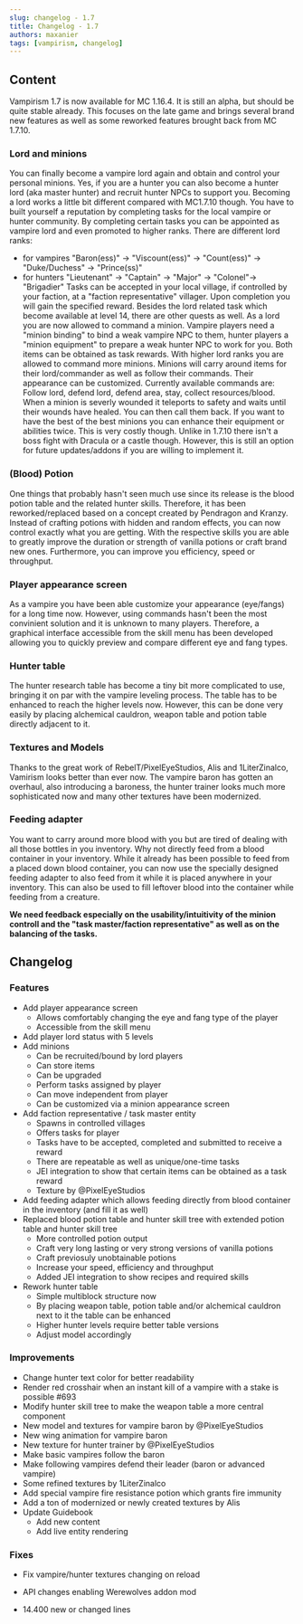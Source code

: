 ```yaml
---
slug: changelog - 1.7
title: Changelog - 1.7
authors: maxanier
tags: [vampirism, changelog]
---
```


## Content
Vampirism 1.7 is now available for MC 1.16.4. It is still an alpha, but should be quite stable already.
This focuses on the late game and brings several brand new features as well as some reworked features brought back from MC 1.7.10.

### Lord and minions
You can finally become a vampire lord again and obtain and control your personal minions. Yes, if you are a hunter you can also become a hunter lord (aka master hunter) and recruit hunter NPCs to support you.
Becoming a lord works a little bit different compared with MC1.7.10 though.
You have to built yourself a reputation by completing tasks for the local vampire or hunter community.
By completing certain tasks you can be appointed as vampire lord and even promoted to higher ranks.
There are different lord ranks:
- for vampires "Baron(ess)" -&gt; "Viscount(ess)" -&gt; "Count(ess)" -&gt; "Duke/Duchess" -&gt; "Prince(ss)"
- for hunters "Lieutenant" -&gt; "Captain" -&gt; "Major" -&gt; "Colonel"-&gt; "Brigadier"
  Tasks can be accepted in your local village, if controlled by your faction, at a "faction representative" villager.
  Upon completion you will gain the specified reward. Besides the lord related task which become available at level 14, there are other quests as well.
  As a lord you are now allowed to command a minion.
  Vampire players need a "minion binding" to bind a weak vampire NPC to them, hunter players a "minion equipment" to prepare a weak hunter NPC to work for you. Both items can be obtained as task rewards.
  With higher lord ranks you are allowed to command more minions.
  Minions will carry around items for their lord/commander as well as follow their commands. Their appearance can be customized.
  Currently available commands are: Follow lord, defend lord, defend area, stay, collect resources/blood.
  When a minion is severly wounded it teleports to safety and waits until their wounds have healed. You can then call them back.
  If you want to have the best of the best minions you can enhance their equipment or abilities twice. This is very costly though.
  Unlike in 1.7.10 there isn't a boss fight with Dracula or a castle though. However, this is still an option for future updates/addons if you are willing to implement it.

### (Blood) Potion
One things that probably hasn't seen much use since its release is the blood potion table and the related hunter skills. Therefore, it has been reworked/replaced based on a concept created by Pendragon and Kranzy.
Instead of crafting potions with hidden and random effects, you can now control exactly what you are getting. With the respective skills you are able to greatly improve the duration or strength of vanilla potions or craft brand new ones. Furthermore, you can improve you efficiency, speed or throughput.

### Player appearance screen
As a vampire you have been able customize your appearance (eye/fangs) for a long time now. However, using commands hasn't been the most convinient solution and it is unknown to many players. Therefore, a graphical interface accessible from the skill menu has been developed allowing you to quickly preview and compare different eye and fang types.

### Hunter table
The hunter research table has become a tiny bit more complicated to use, bringing it on par with the vampire leveling process.
The table has to be enhanced to reach the higher levels now.
However, this can be done very easily by placing alchemical cauldron, weapon table and potion table directly adjacent to it.

### Textures and Models
Thanks to the great work of RebelT/PixelEyeStudios, Alis and 1LiterZinalco, Vamirism looks better than ever now.
The vampire baron has gotten an overhaul, also introducing a baroness, the hunter trainer looks much more sophisticated now and many other textures have been modernized.

### Feeding adapter
You want to carry around more blood with you but are tired of dealing with all those bottles in you inventory.
Why not directly feed from a blood container in your inventory. While it already has been possible to feed from a placed down blood container, you can now use the specially designed feeding adapter to also feed from it while it is placed anywhere in your inventory.
This can also be used to fill leftover blood into the container while feeding from a creature.

**We need feedback especially on the usability/intuitivity of the minion controll and the "task master/faction representative" as well as on the balancing of the tasks.**


## Changelog
### Features
- Add player appearance screen
    - Allows comfortably changing the eye and fang type of the player
    - Accessible from the skill menu
- Add player lord status with 5 levels
- Add minions
    - Can be recruited/bound by lord players
    - Can store items
    - Can be upgraded
    - Perform tasks assigned by player
    - Can move independent from player
    - Can be customized via a minion appearance screen
- Add faction representative / task master entity
    - Spawns in controlled villages
    - Offers tasks for player
    - Tasks have to be accepted, completed and submitted to receive a reward
    - There are repeatable as well as unique/one-time tasks
    - JEI integration to show that certain items can be obtained as a task reward
    - Texture by @PixelEyeStudios
- Add feeding adapter which allows feeding directly from blood container in the inventory (and fill it as well)
- Replaced blood potion table and hunter skill tree with extended potion table and hunter skill tree
    - More controlled potion output
    - Craft very long lasting or very strong versions of vanilla potions
    - Craft previosuly unobtainable potions
    - Increase your speed, efficiency and throughput
    - Added JEI integration to show recipes and required skills
- Rework hunter table
    - Simple multiblock structure now
    - By placing weapon table, potion table and/or alchemical cauldron next to it the table can be enhanced
    - Higher hunter levels require better table versions
    - Adjust model accordingly
### Improvements
- Change hunter text color for better readability
- Render red crosshair when an instant kill of a vampire with a stake is possible #693
- Modify hunter skill tree to make the weapon table a more central component
- New model and textures for vampire baron by @PixelEyeStudios
- New wing animation for vampire baron
- New texture for hunter trainer by @PixelEyeStudios
- Make basic vampires follow the baron
- Make following vampires defend their leader (baron or advanced vampire)
- Some refined textures by 1LiterZinalco
- Add special vampire fire resistance potion which grants fire immunity
- Add a ton of modernized or newly created textures by Alis
- Update Guidebook
    - Add new content
    - Add live entity rendering
### Fixes
- Fix vampire/hunter textures changing on reload
- API changes enabling Werewolves addon mod


- 14.400 new or changed lines
